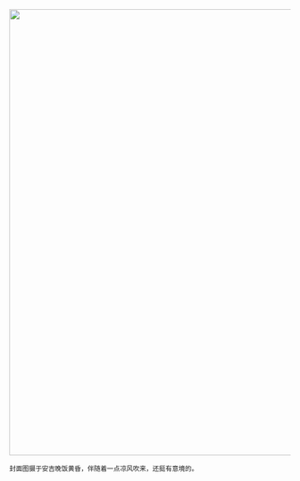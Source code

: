 <img src="https://gw.alipayobjects.com/zos/k/h5/hzL4LG.jpg" width="800" />  

<small>封面图摄于安吉晚饭黄昏，伴随着一点凉风吹来，还挺有意境的。</small>  
